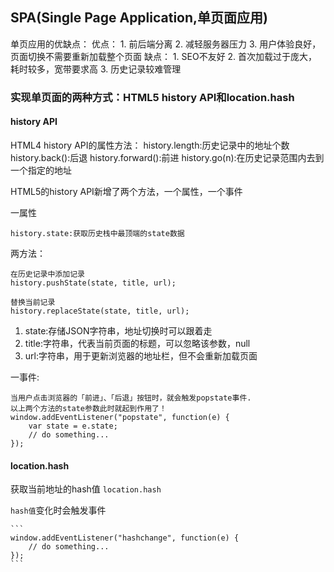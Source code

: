## SPA(Single Page Application,单页面应用)

单页应用的优缺点：
	优点：
		1. 前后端分离
		2. 减轻服务器压力
		3. 用户体验良好，页面切换不需要重新加载整个页面
	缺点：
		1. SEO不友好
		2. 首次加载过于庞大，耗时较多，宽带要求高
		3. 历史记录较难管理

### 实现单页面的两种方式：HTML5 history API和location.hash

#### history API

HTML4 history API的属性方法：
	history.length:历史记录中的地址个数
	history.back():后退
	history.forward():前进
	history.go(n):在历史记录范围内去到一个指定的地址

HTML5的history API新增了两个方法，一个属性，一个事件

一属性

	history.state:获取历史栈中最顶端的state数据

两方法：

	在历史记录中添加记录
	history.pushState(state, title, url);

	替换当前记录
	history.replaceState(state, title, url);

	
1. state:存储JSON字符串，地址切换时可以跟着走
2. title:字符串，代表当前页面的标题，可以忽略该参数，null
3. url:字符串，用于更新浏览器的地址栏，但不会重新加载页面

一事件:
	
	当用户点击浏览器的「前进」、「后退」按钮时，就会触发popstate事件.
	以上两个方法的state参数此时就起到作用了！
	window.addEventListener("popstate", function(e) {
	    var state = e.state;
	    // do something...
	});

#### location.hash

获取当前地址的hash值
	```
	location.hash
	```
	
`hash值`变化时会触发事件

	```
	window.addEventListener("hashchange", function(e) {
	    // do something...
	});
	```